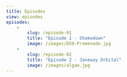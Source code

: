 ```yaml
---
title: Episodes
view: episodes
episodes:
    - 
        slug: /episode-01
        title: "Episode 1 - Shakedown"
        image: /images/DS9-Promenade.jpg
    - 
        slug: /episode-02
        title: "Episode 2 - Janeway Orbital"
        image: /images/algae.jpg
---
```

        

